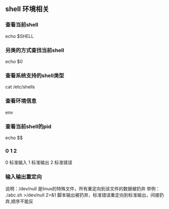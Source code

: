 ## shell 环境相关

### 查看当前shell
echo $SHELL

### 另类的方式查找当前shell
echo $0

### 查看系统支持的shell类型
cat /etc/shells

### 查看环境信息
env

### 查看当前shell的pid
echo $$

### 0 1 2
0 标准输入
1 标准输出
2 标准错误

### 输入输出重定向
说明：/dev/null 是linux的特殊文件，所有重定向到该文件的数据被扔弃
举例：
./abc.sh >/dev/null 2>&1 脚本输出被扔弃，标准错误重定向到标准输出，间接扔弃,顺序不能反
